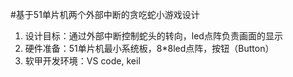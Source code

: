 #基于51单片机两个外部中断的贪吃蛇小游戏设计
1. 设计目标：通过外部中断控制蛇头的转向，led点阵负责画面的显示
2. 硬件准备：51单片机最小系统板，8\*8led点阵，按钮（Button）
3. 软甲开发环境：VS code, keil
